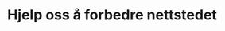 ---
title: Hjelp oss å forbedre nettstedet
teaser: Nettstedet vårt ligger åpent på github. Her kan du bidra med endringer på tekst, kode eller ny funksjonalitet.
---